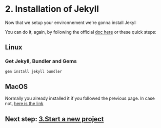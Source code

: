 # 2. Installation of Jekyll

Now that we setup your environnement we're gonna install Jekyll

You can do it, again, by following the official [doc here](https://jekyllrb.com/docs) or these quick steps:

## Linux

### Get Jekyll, Bundler and Gems

```bash
gem install jekyll bundler
```

## MacOS

Normally you already installed it if you followed the previous page. In case not, [here is the link](https://jekyllrb.com/docs/installation/macos/#install-jekyll)

## Next step: [3.Start a new project](3_start.md)
